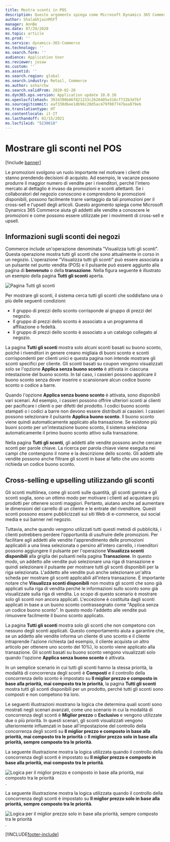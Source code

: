 ```yaml
---
title: Mostra sconti in POS
description: Questo argomento spiega come Microsoft Dynamics 365 Commerce aiuta gli addetti alle vendite a conoscere le promozioni e come possono essere utilizzate per i movimenti di cross-sell e upsell.
author: ShalabhjainMSFT
manager: AnnBe
ms.date: 07/29/2020
ms.topic: article
ms.prod: ''
ms.service: dynamics-365-Commerce
ms.technology: ''
ms.search.form: ''
audience: Application User
ms.reviewer: josaw
ms.custom: ''
ms.assetid: ''
ms.search.region: global
ms.search.industry: Retail, Commerce
ms.author: asharchw
ms.search.validFrom: 2020-02-28
ms.dyn365.ops.version: Application update 10.0.10
ms.openlocfilehash: 3934390b86f821233c2620405e316cf732b3d7bf
ms.sourcegitcommit: eaf330dbee1db96c20d5ac479f007747bea079eb
ms.translationtype: HT
ms.contentlocale: it-IT
ms.lasthandoff: 02/15/2021
ms.locfileid: "5230618"
---
```

# <a name="show-discounts-in-pos"></a>Mostrare gli sconti nel POS

[!include [banner](includes/banner.md)]

Le promozioni svolgono un ruolo importante nel motivare i clienti che stanno prendendo decisioni di acquisto. Ad esempio, le vacanze possono produrre il maggior numero di vendite per i rivenditori, perché l'intero mercato al dettaglio è invaso da promozioni e sconti allettanti. Se i collaboratori del negozio conoscono e comprendono le promozioni disponibili, possono facilmente trarre vantaggio da tali promozioni per il cross-sell e l'upsell degli articoli. Questo argomento spiega come Microsoft Dynamics 365 Commerce aiuta gli addetti alle vendite a conoscere le promozioni e come possono essere utilizzate per i movimenti di cross-sell e upsell.

## <a name="learn-about-store-discounts"></a>Informazioni sugli sconti dei negozi

Commerce include un'operazione denominata "Visualizza tutti gli sconti". Questa operazione mostra tutti gli sconti che sono attualmente in corso in un negozio. L'operazione "Visualizza tutti gli sconti" può essere associata a un pulsante nel punto vendita (POS) e il pulsante può essere aggiunto alla pagina di **benvenuto** o della **transazione**. Nella figura seguente è illustrato un esempio della pagina **Tutti gli sconti** aperta.

![Pagina Tutti gli sconti](./media/View_all_discounts.png "Pagina Tutti gli sconti")

Per mostrare gli sconti, il sistema cerca tutti gli sconti che soddisfano una o più delle seguenti condizioni:

- Il gruppo di prezzi dello sconto corrisponde al gruppo di prezzi del negozio.
- Il gruppo di prezzi dello sconto è associato a un programma di affiliazione o fedeltà.
- Il gruppo di prezzi dello sconto è associato a un catalogo collegato al negozio.

La pagina **Tutti gli sconti** mostra solo alcuni sconti basati su buono sconto, poiché i rivenditori in genere creano migliaia di buoni sconto e sconti corrispondenti per clienti unici e questa pagina non intende mostrare gli sconti specifici per cliente. Gli sconti basati su coupon vengono visualizzati solo se l'opzione **Applica senza buono sconto** è attivata in ciascuna intestazione del buono sconto. In tal caso, i cassieri possono applicare il buono sconto senza dover inserire o scansionare alcun codice buono sconto o codice a barre.

Quando l'opzione **Applica senza buono sconto** è attivata, sono disponibili vari scenari. Ad esempio, i cassieri possono offrire ulteriori sconti ai clienti per pacificare i clienti o per difetti del prodotto. I codici buono sconto stampati o i codici a barre non devono essere distribuiti ai cassieri. I cassieri possono selezionare il pulsante **Applica buono sconto**. Il buono sconto viene quindi automaticamente applicato alla transazione. Se esistono più buoni sconto per un'intestazione buono sconto, il sistema seleziona automaticamente il primo buono sconto attivo sulla transazione.

Nella pagina **Tutti gli sconti**, gli addetti alle vendite possono anche cercare sconti per parole chiave. La ricerca per parola chiave viene eseguita nei campi che contengono il nome e la descrizione dello sconto. Gli addetti alle vendite possono anche filtrare gli sconti in base al fatto che uno sconto richieda un codice buono sconto.

## <a name="cross-sell-and-upsell-by-using-discounts"></a>Cross-selling e upselling utilizzando gli sconti

Gli sconti multilinea, come gli sconti sulle quantità, gli sconti gamma e gli sconti soglia, sono un ottimo modo per motivare i clienti ad acquistare più prodotti per ottenere sconti maggiori. Pertanto, aiutano anche ad aumentare le dimensioni del carrello di un cliente e le entrate del rivenditore. Questi sconti possono essere pubblicizzati sui siti Web di e-commerce, sui social media e sui banner nel negozio.

Tuttavia, anche quando vengono utilizzati tutti questi metodi di pubblicità, i clienti potrebbero perdere l'opportunità di usufruire delle promozioni. Per facilitare agli addetti alle vendite l'apprendimento delle promozioni applicabili a una linea selezionata o persino all'intero carrello, i rivenditori possono aggiungere il pulsante per l'operazione **Visualizza sconti disponibili** alla griglia dei pulsanti nella pagina **Transazione**. In questo modo, un addetto alle vendite può selezionare una riga di transazione e quindi selezionare il pulsante per mostrare tutti gli sconti disponibili per la riga selezionata. L'addetto alle vendite può anche selezionare un'altra scheda per mostrare gli sconti applicabili all'intera transazione. È importante notare che **Visualizza sconti disponibili** non mostra gli sconti che sono già applicati sulla riga di vendita perché le informazioni sullo sconto sono già visualizzate sulla riga di vendita. Lo scopo di questo scenario è mostrare solo gli sconti non ancora applicati. L'eccezione è costituita dagli sconti applicati in base a un buono sconto contrassegnato come "Applica senza un codice buono sconto". In questo modo l'addetto alle vendite può rimuovere facilmente il buono sconto applicato.

La pagina **Tutti gli sconti** mostra solo gli sconti che non competono con nessuno degli sconti applicati. Questo comportamento aiuta a garantire che, se un addetto alle vendite informa un cliente di uno sconto e il cliente intraprende l'azione richiesta (ad esempio, il cliente acquista un altro articolo per ottenere uno sconto del 10%), lo sconto viene applicato alla transazione. Gli sconti basati su buono sconto vengono visualizzati solo quando l'opzione **Applica senza buono sconto** è attivata.

In un semplice scenario in cui tutti gli sconti hanno la stessa priorità, la modalità di concorrenza degli sconti è **Composti** e il controllo della concorrenza dello sconto è impostato su **Il miglior prezzo e composto in base alla priorità, mai composto tra le priorità**, la pagina **Tutti gli sconti** mostra tutti gli sconti disponibili per un prodotto, perché tutti gli sconti sono composti e non competono tra loro.

Le seguenti illustrazioni mostrano la logica che determina quali sconti sono mostrati negli scenari avanzati, come uno scenario in cui la modalità di concorrenza degli sconti è **Miglior prezzo** o **Esclusivo** e vengono utilizzate due o più priorità. In questi scenari, gli sconti visualizzati vengono ulteriormente influenzati in base all'impostazione del controllo della concorrenza degli sconti su **Il miglior prezzo e composto in base alla priorità, mai composto tra le priorità** o **Il miglior prezzo solo in base alla priorità, sempre composto tra le priorità**.

La seguente illustrazione mostra la logica utilizzata quando il controllo della concorrenza degli sconti è impostato su **Il miglior prezzo e composto in base alla priorità, mai composto tra le priorità**.

![Logica per il miglior prezzo e composto in base alla priorità, mai composto tra le priorità](./media/Model_1.png "Logica per il miglior prezzo e composto in base alla priorità, mai composto tra le priorità").

La seguente illustrazione mostra la logica utilizzata quando il controllo della concorrenza degli sconti è impostato su **Il miglior prezzo solo in base alla priorità, sempre composto tra le priorità**.

![Logica per il miglior prezzo solo in base alla priorità, sempre composto tra le priorità](./media/Model_2.png "Logica per il miglior prezzo solo in base alla priorità, sempre composto tra le priorità").


[!INCLUDE[footer-include](../includes/footer-banner.md)]